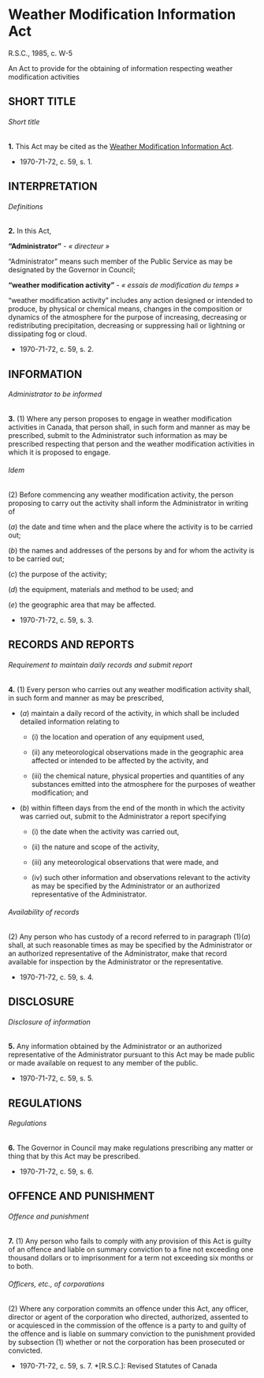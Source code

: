 # Weather Modification Information Act

R.S.C., 1985, c. W-5

An Act to provide for the obtaining of information respecting weather modification activities

## SHORT TITLE

###### Short title

**1.** This Act may be cited as the [Weather Modification Information Act](/canada/eng/acts/W/W-5.md).

  * 1970-71-72, c. 59, s. 1.

## INTERPRETATION

###### Definitions

**2.** In this Act,

**“Administrator”** - _« directeur »_

    

“Administrator” means such member of the Public Service as may be designated by the Governor in Council;

**“weather modification activity”** - _« essais de modification du temps »_

    

“weather modification activity” includes any action designed or intended to produce, by physical or chemical means, changes in the composition or dynamics of the atmosphere for the purpose of increasing, decreasing or redistributing precipitation, decreasing or suppressing hail or lightning or dissipating fog or cloud.

  * 1970-71-72, c. 59, s. 2.

## INFORMATION

###### Administrator to be informed

**3.** (1) Where any person proposes to engage in weather modification activities in Canada, that person shall, in such form and manner as may be prescribed, submit to the Administrator such information as may be prescribed respecting that person and the weather modification activities in which it is proposed to engage.

###### Idem

(2) Before commencing any weather modification activity, the person proposing to carry out the activity shall inform the Administrator in writing of

(_a_) the date and time when and the place where the activity is to be carried out;

(_b_) the names and addresses of the persons by and for whom the activity is to be carried out;

(_c_) the purpose of the activity;

(_d_) the equipment, materials and method to be used; and

(_e_) the geographic area that may be affected.

  * 1970-71-72, c. 59, s. 3.

## RECORDS AND REPORTS

###### Requirement to maintain daily records and submit report

**4.** (1) Every person who carries out any weather modification activity shall, in such form and manner as may be prescribed,

  * (_a_) maintain a daily record of the activity, in which shall be included detailed information relating to

    * (i) the location and operation of any equipment used,

    * (ii) any meteorological observations made in the geographic area affected or intended to be affected by the activity, and

    * (iii) the chemical nature, physical properties and quantities of any substances emitted into the atmosphere for the purposes of weather modification; and

  * (_b_) within fifteen days from the end of the month in which the activity was carried out, submit to the Administrator a report specifying

    * (i) the date when the activity was carried out,

    * (ii) the nature and scope of the activity,

    * (iii) any meteorological observations that were made, and

    * (iv) such other information and observations relevant to the activity as may be specified by the Administrator or an authorized representative of the Administrator.

###### Availability of records

(2) Any person who has custody of a record referred to in paragraph (1)(_a_) shall, at such reasonable times as may be specified by the Administrator or an authorized representative of the Administrator, make that record available for inspection by the Administrator or the representative.

  * 1970-71-72, c. 59, s. 4.

## DISCLOSURE

###### Disclosure of information

**5.** Any information obtained by the Administrator or an authorized representative of the Administrator pursuant to this Act may be made public or made available on request to any member of the public.

  * 1970-71-72, c. 59, s. 5.

## REGULATIONS

###### Regulations

**6.** The Governor in Council may make regulations prescribing any matter or thing that by this Act may be prescribed.

  * 1970-71-72, c. 59, s. 6.

## OFFENCE AND PUNISHMENT

###### Offence and punishment

**7.** (1) Any person who fails to comply with any provision of this Act is guilty of an offence and liable on summary conviction to a fine not exceeding one thousand dollars or to imprisonment for a term not exceeding six months or to both.

###### Officers, etc., of corporations

(2) Where any corporation commits an offence under this Act, any officer, director or agent of the corporation who directed, authorized, assented to or acquiesced in the commission of the offence is a party to and guilty of the offence and is liable on summary conviction to the punishment provided by subsection (1) whether or not the corporation has been prosecuted or convicted.

  * 1970-71-72, c. 59, s. 7.
  *[R.S.C.]: Revised Statutes of Canada
